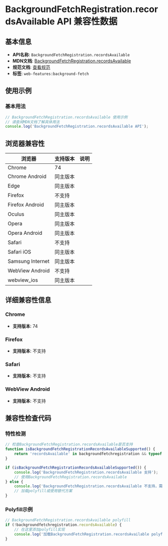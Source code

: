 # BackgroundFetchRegistration.recordsAvailable API 兼容性数据

## 基本信息

- **API名称**: `BackgroundFetchRegistration.recordsAvailable`
- **MDN文档**: [BackgroundFetchRegistration.recordsAvailable](https://developer.mozilla.org/docs/Web/API/BackgroundFetchRegistration/recordsAvailable)
- **规范文档**: [查看规范](https://wicg.github.io/background-fetch/#dom-backgroundfetchregistration-recordsavailable)
- **标签**: `web-features:background-fetch`

## 使用示例

### 基本用法

```javascript
// BackgroundFetchRegistration.recordsAvailable 使用示例
// 请查阅MDN文档了解具体用法
console.log('BackgroundFetchRegistration.recordsAvailable API');
```

## 浏览器兼容性

| 浏览器 | 支持版本 | 说明 |
|--------|----------|------|
| Chrome | 74 |  |
| Chrome Android | 同主版本 |  |
| Edge | 同主版本 |  |
| Firefox | 不支持 |  |
| Firefox Android | 同主版本 |  |
| Oculus | 同主版本 |  |
| Opera | 同主版本 |  |
| Opera Android | 同主版本 |  |
| Safari | 不支持 |  |
| Safari iOS | 同主版本 |  |
| Samsung Internet | 同主版本 |  |
| WebView Android | 不支持 |  |
| webview_ios | 同主版本 |  |

## 详细兼容性信息

### Chrome

- **支持版本**: 74

### Firefox

- **支持版本**: 不支持

### Safari

- **支持版本**: 不支持

### WebView Android

- **支持版本**: 不支持

## 兼容性检查代码

### 特性检测

```javascript
// 检查BackgroundFetchRegistration.recordsAvailable是否支持
function isBackgroundFetchRegistrationRecordsAvailableSupported() {
    return 'recordsAvailable' in backgroundfetchregistration && typeof backgroundfetchregistration.recordsAvailable === 'function';
}

if (isBackgroundFetchRegistrationRecordsAvailableSupported()) {
    console.log('BackgroundFetchRegistration.recordsAvailable 支持');
    // 使用BackgroundFetchRegistration.recordsAvailable
} else {
    console.log('BackgroundFetchRegistration.recordsAvailable 不支持，需要polyfill');
    // 加载polyfill或使用替代方案
}
```

### Polyfill示例

```javascript
// BackgroundFetchRegistration.recordsAvailable polyfill
if (!backgroundfetchregistration.recordsAvailable) {
    // 在这里添加polyfill实现
    console.log('加载BackgroundFetchRegistration.recordsAvailable polyfill');
}
```

